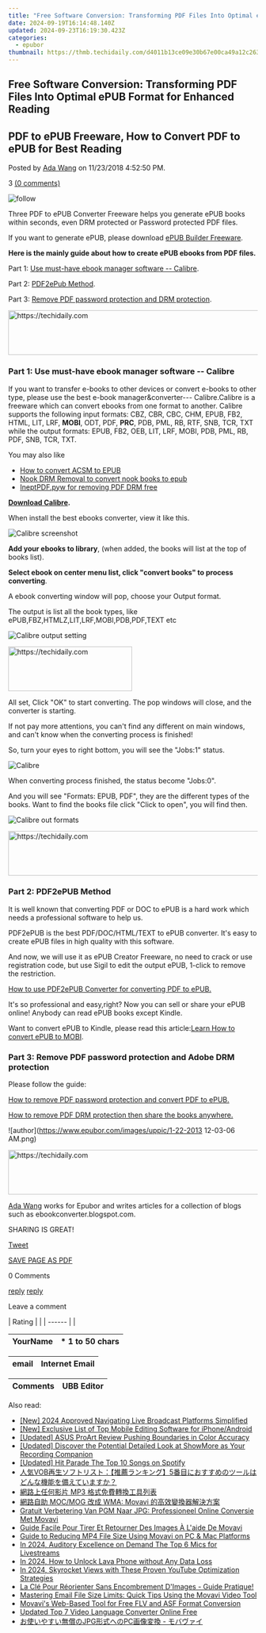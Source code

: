 ```yaml
---
title: "Free Software Conversion: Transforming PDF Files Into Optimal ePUB Format for Enhanced Reading"
date: 2024-09-19T16:14:48.140Z
updated: 2024-09-23T16:19:30.423Z
categories:
  - epubor
thumbnail: https://thmb.techidaily.com/d4011b13ce09e30b67e00ca49a12c263fc568d55d53da9d960e8b4889ca636b6.jpg
---
```


## Free Software Conversion: Transforming PDF Files Into Optimal ePUB Format for Enhanced Reading

## PDF to ePUB Freeware, How to Convert PDF to ePUB for Best Reading

Posted by [Ada Wang](https://plus.google.com/+AdaWang/posts) on 11/23/2018 4:52:50 PM.

3 [(0 comments)](http://www.epubor.com/#comment-area) 

![follow](http://www.epubor.com/images/follow.png)

Three PDF to ePUB Converter Freeware helps you generate ePUB books within seconds, even DRM protected or Password protected PDF files.

If you want to generate ePUB, please download [ePUB Builder Freeware](https://tools.techidaily.com/epubor/products/).

**Here is the mainly guide about how to create ePUB ebooks from PDF files.**

Part 1: [Use must-have ebook manager software -- Calibre](https://tools.techidaily.com/epubor/products/).

Part 2: [PDF2ePub Method](https://tools.techidaily.com/epubor/products/).

Part 3: [Remove PDF password protection and DRM protection](https://tools.techidaily.com/epubor/products/).

<!-- affiliate ads begin -->
<a href="https://aligracehair.sjv.io/c/5597632/1902294/19272" target="_top" id="1902294">
  <img src="//a.impactradius-go.com/display-ad/19272-1902294" border="0" alt="https://techidaily.com" width="728" height="90"/>
</a>
<img height="0" width="0" src="https://aligracehair.sjv.io/i/5597632/1902294/19272" style="position:absolute;visibility:hidden;" border="0" />
<!-- affiliate ads end -->

### Part 1: Use must-have ebook manager software -- Calibre

If you want to transfer e-books to other devices or convert e-books to other type, please use the best e-book manager&converter--- Calibre.Calibre is a freeware which can convert ebooks from one format to another. Calibre supports the following input formats: CBZ, CBR, CBC, CHM, EPUB, FB2, HTML, LIT, LRF, **MOBI**, ODT, PDF, **PRC**, PDB, PML, RB, RTF, SNB, TCR, TXT while the output formats: EPUB, FB2, OEB, LIT, LRF, MOBI, PDB, PML, RB, PDF, SNB, TCR, TXT. 

You may also like

* [How to convert ACSM to EPUB](https://tools.techidaily.com/epubor/products/)
* [Nook DRM Removal to convert nook books to epub](https://tools.techidaily.com/epubor/nook-drm-removal/)
* [IneptPDF.pyw for removing PDF DRM free](https://tools.techidaily.com/epubor/products/)

[**Download Calibre**](https://tools.techidaily.com/epubor/products/)**.**

When install the best ebooks converter, view it like this. 

![Calibre screenshot](https://www.epubor.com/images/uppic/Calibre-Screen_2011822233636.jpg "Calibre screenshot")

**Add your ebooks to library**, (when added, the books will list at the top of books list).

**Select ebook on center menu list, click "convert books" to process converting**.

A ebook converting window will pop, choose your Output format.

The output is list all the book types, like ePUB,FBZ,HTMLZ,LIT,LRF,MOBI,PDB,PDF,TEXT etc

![Calibre output setting](https://www.epubor.com/images/uppic/calibre-output.jpg "Calibre output setting")

<!-- affiliate ads begin -->
<a href="https://bluettius.sjv.io/c/5597632/2139120/17108" target="_top" id="2139120">
  <img src="//a.impactradius-go.com/display-ad/17108-2139120" border="0" alt="https://techidaily.com" width="250" height="90"/>
</a>
<img height="0" width="0" src="https://bluettius.sjv.io/i/5597632/2139120/17108" style="position:absolute;visibility:hidden;" border="0" />
<!-- affiliate ads end -->

All set, Click "OK" to start converting. The pop windows will close, and the converter is starting.

If not pay more attentions, you can't find any different on main windows, and can't know when the converting process is finished!

So, turn your eyes to right bottom, you will see the "Jobs:1" status.

![Calibre](https://www.epubor.com/images/uppic/converter-status.jpg "Calibre")

When converting process finished, the status become "Jobs:0".

And you will see "Formats: EPUB, PDF", they are the different types of the books. Want to find the books file click "Click to open", you will find then.

![Calibre out formats](https://www.epubor.com/images/uppic/books-type.jpg "Calibre out formats")

<!-- affiliate ads begin -->
<a href="https://ephamedtechinc.pxf.io/c/5597632/2130533/26400" target="_top" id="2130533">
  <img src="//a.impactradius-go.com/display-ad/26400-2130533" border="0" alt="https://techidaily.com" width="728" height="90"/>
</a>
<img height="0" width="0" src="https://ephamedtechinc.pxf.io/i/5597632/2130533/26400" style="position:absolute;visibility:hidden;" border="0" />
<!-- affiliate ads end -->

### Part 2: PDF2ePUB Method

It is well known that converting PDF or DOC to ePUB is a hard work which needs a professional software to help us.

PDF2ePUB is the best PDF/DOC/HTML/TEXT to ePUB converter. It's easy to create ePUB files in high quality with this software.

And now, we will use it as ePUB Creator Freeware, no need to crack or use registration code, but use Sigil to edit the output ePUB, 1-click to remove the restriction.

[How to use PDF2ePUB Converter for converting PDF to ePUB.](https://tools.techidaily.com/epubor/products/) 

It's so professional and easy,right? Now you can sell or share your ePUB online! Anybody can read ePUB books except Kindle.

Want to convert ePUB to Kindle, please read this article:[Learn How to convert ePUB to MOBI](https://tools.techidaily.com/epubor/products/).

### Part 3: Remove PDF password protection and Adobe DRM protection

Please follow the guide:

[How to remove PDF password protection and convert PDF to ePUB.](https://tools.techidaily.com/epubor/products/)

[How to remove PDF DRM protection then share the books anywhere.](https://tools.techidaily.com/epubor/products/)

![author](https://www.epubor.com/images/uppic/1-22-2013 12-03-06 AM.png)

<!-- affiliate ads begin -->
<a href="https://ephamedtechinc.pxf.io/c/5597632/2130528/26400" target="_top" id="2130528">
  <img src="//a.impactradius-go.com/display-ad/26400-2130528" border="0" alt="https://techidaily.com" width="728" height="90"/>
</a>
<img height="0" width="0" src="https://ephamedtechinc.pxf.io/i/5597632/2130528/26400" style="position:absolute;visibility:hidden;" border="0" />
<!-- affiliate ads end -->

[Ada Wang](https://plus.google.com/+AdaWang/posts) works for Epubor and writes articles for a collection of blogs such as ebookconverter.blogspot.com.

SHARING IS GREAT!

[Tweet](https://twitter.com/share) 

[SAVE PAGE AS PDF](https://tools.techidaily.com/epubor/products/) 

0 Comments

[reply](https://tools.techidaily.com/epubor/products/) [reply](https://tools.techidaily.com/epubor/products/) 

Leave a comment

| Rating |  |
| ------ |  |

| YourName | \*  1 to 50 chars |
| -------- | ----------------- |

| email | Internet Email |
| ----- | -------------- |

| Comments | UBB Editor |
| -------- | ---------- |

<ins class="adsbygoogle"
     style="display:block"
     data-ad-format="autorelaxed"
     data-ad-client="ca-pub-7571918770474297"
     data-ad-slot="1223367746"></ins>

<ins class="adsbygoogle"
     style="display:block"
     data-ad-client="ca-pub-7571918770474297"
     data-ad-slot="8358498916"
     data-ad-format="auto"
     data-full-width-responsive="true"></ins>

<span class="atpl-alsoreadstyle">Also read:</span>
<div><ul>
<li><a href="https://vp-tips.techidaily.com/new-2024-approved-navigating-live-broadcast-platforms-simplified/"><u>[New] 2024 Approved Navigating Live Broadcast Platforms Simplified</u></a></li>
<li><a href="https://fox-access.techidaily.com/new-exclusive-list-of-top-mobile-editing-software-for-iphoneandroid/"><u>[New] Exclusive List of Top Mobile Editing Software for iPhone/Android</u></a></li>
<li><a href="https://extra-lessons.techidaily.com/updated-asus-proart-review-pushing-boundaries-in-color-accuracy/"><u>[Updated] ASUS ProArt Review Pushing Boundaries in Color Accuracy</u></a></li>
<li><a href="https://video-screen-grab.techidaily.com/updated-discover-the-potential-detailed-look-at-showmore-as-your-recording-companion/"><u>[Updated] Discover the Potential Detailed Look at ShowMore as Your Recording Companion</u></a></li>
<li><a href="https://video-screen-grab.techidaily.com/updated-hit-parade-the-top-10-songs-on-spotify/"><u>[Updated] Hit Parade The Top 10 Songs on Spotify</u></a></li>
<li><a href="https://some-guidance.techidaily.com/1726227290375-vob5/"><u>人気VOB再生ソフトリスト：【推薦ランキング】5番目におすすめのツールはどんな機能を備えていますか？</u></a></li>
<li><a href="https://discover-answers.techidaily.com/mp3/"><u>網路上任何影片 MP3 格式免費轉換工具列表</u></a></li>
<li><a href="https://discover-answers.techidaily.com/mocmog-wma-movavi/"><u>網路自助 MOC/MOG 改成 WMA: Movavi 的高效變換器解決方案</u></a></li>
<li><a href="https://discover-answers.techidaily.com/gratuit-verbetering-van-pgm-naar-jpg-professioneel-online-conversie-met-movavi/"><u>Gratuit Verbetering Van PGM Naar JPG: Professioneel Online Conversie Met Movavi</u></a></li>
<li><a href="https://discover-answers.techidaily.com/guide-facile-pour-tirer-et-retourner-des-images-a-laide-de-movavi/"><u>Guide Facile Pour Tirer Et Retourner Des Images À L'aide De Movavi</u></a></li>
<li><a href="https://discover-answers.techidaily.com/guide-to-reducing-mp4-file-size-using-movavi-on-pc-and-mac-platforms/"><u>Guide to Reducing MP4 File Size Using Movavi on PC & Mac Platforms</u></a></li>
<li><a href="https://extra-resources.techidaily.com/in-2024-auditory-excellence-on-demand-the-top-6-mics-for-livestreams/"><u>In 2024, Auditory Excellence on Demand The Top 6 Mics for Livestreams</u></a></li>
<li><a href="https://android-unlock.techidaily.com/in-2024-how-to-unlock-lava-phone-without-any-data-loss-by-drfone-android/"><u>In 2024, How to Unlock Lava Phone without Any Data Loss</u></a></li>
<li><a href="https://youtube-docs.techidaily.com/24-skyrocket-views-with-these-proven-youtube-optimization-strategies/"><u>In 2024, Skyrocket Views with These Proven YouTube Optimization Strategies</u></a></li>
<li><a href="https://discover-answers.techidaily.com/la-cle-pour-reorienter-sans-encombrement-dimages-guide-pratique/"><u>La Clé Pour Réorienter Sans Encombrement D'Images - Guide Pratique!</u></a></li>
<li><a href="https://discover-answers.techidaily.com/mastering-email-file-size-limits-quick-tips-using-the-movavi-video-tool/"><u>Mastering Email File Size Limits: Quick Tips Using the Movavi Video Tool</u></a></li>
<li><a href="https://discover-answers.techidaily.com/movavis-web-based-tool-for-free-flv-and-asf-format-conversion/"><u>Movavi's Web-Based Tool for Free FLV and ASF Format Conversion</u></a></li>
<li><a href="https://ai-voice-clone.techidaily.com/updated-top-7-video-language-converter-online-free/"><u>Updated Top 7 Video Language Converter Online Free</u></a></li>
<li><a href="https://discover-answers.techidaily.com/jpgpc/"><u>お使いやすい無償のJPG形式へのPC画像変換 - モバヴァイ</u></a></li>
</ul></div>

